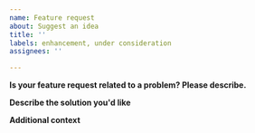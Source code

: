 ```yaml
---
name: Feature request
about: Suggest an idea
title: ''
labels: enhancement, under consideration
assignees: ''

---
```


**Is your feature request related to a problem? Please describe.**
<!-- A clear and concise description of what the problem is. -->

**Describe the solution you'd like**
<!-- A clear and concise description of what you want to happen. -->

**Additional context**
<!-- Add any other context or screenshots about the feature request here. -->
